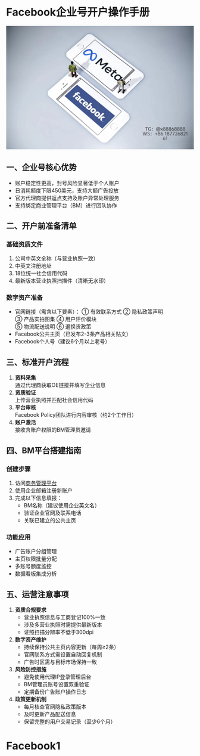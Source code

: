 # Facebook企业号开户操作手册
 ![替代文字](84510a4422f70cca1910c56bd2fda4b.jpg)
## 一、企业号核心优势
- 账户稳定性更高，封号风险显著低于个人账户
- 日消耗额度下限450美元，支持大额广告投放
- 官方代理商提供返点支持及账户异常处理服务
- 支持绑定商业管理平台（BM）进行团队协作
## 二、开户前准备清单
### 基础资质文件
1. 公司中英文全称（与营业执照一致）
2. 中英文注册地址
3. 18位统一社会信用代码
4. 最新版本营业执照扫描件（清晰无水印）
### 数字资产准备
- 官网链接（需含以下要素）：
  ① 有效联系方式 ② 隐私政策声明  
  ③ 产品实拍图集 ④ 用户评价模块  
  ⑤ 物流配送说明 ⑥ 退换货政策
- Facebook公共主页（已发布2-3条产品相关贴文）
- Facebook个人号（建议6个月以上老号）
## 三、标准开户流程
1. **资料采集**  
   通过代理商获取OE链接并填写企业信息
2. **资质验证**  
   上传营业执照并匹配社会信用代码
3. **平台审核**  
   Facebook Policy团队进行内容审核（约2个工作日）
4. **账户激活**  
   接收含账户权限的BM管理员邀请
## 四、BM平台搭建指南
### 创建步骤
1. 访问[商务管理平台](https://business.facebook.com)
2. 使用企业邮箱注册新账户
3. 完成以下信息填报：
   - BM名称（建议使用企业英文名）
   - 验证企业官网及联系电话
   - 关联已建立的公共主页
### 功能应用
- 广告账户分组管理
- 主页权限批量分配
- 多账号额度监控
- 数据看板集成分析
## 五、运营注意事项
1. **资质合规要求**
   - 营业执照信息与工商登记100%一致
   - 涉及多营业执照时需提供最新版本
   - 证照扫描分辨率不低于300dpi
2. **数字资产维护**
   - 持续保持公共主页内容更新（每周≥2条）
   - 官网联系方式需设置自动回复机制
   - 广告时区需与目标市场保持一致
3. **风险防控措施**
   - 避免使用代理IP登录管理后台
   - BM管理员账号设置双重验证
   - 定期备份广告账户操作日志
4. **政策更新机制**
   - 每月核查官网隐私政策版本
   - 及时更新产品配送信息
   - 保留完整的用户交易记录（至少6个月）
# Facebook1
